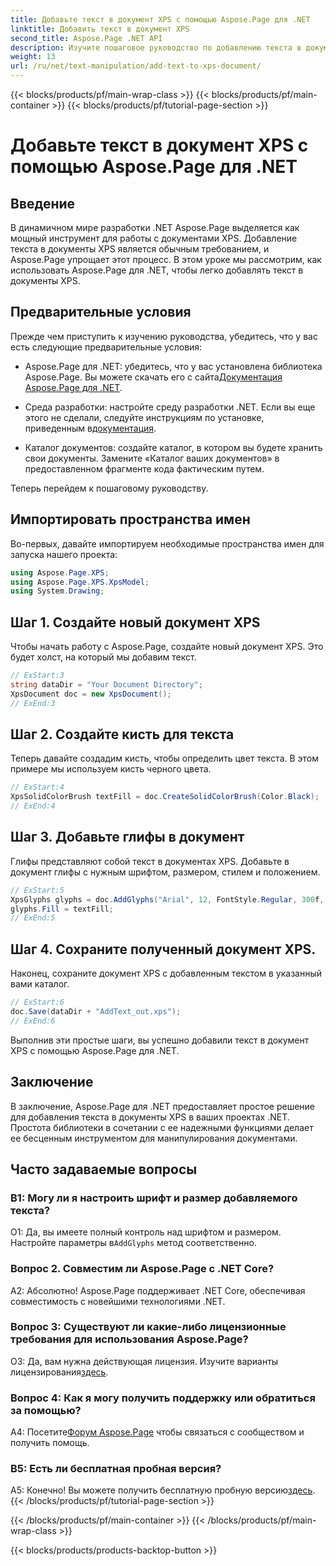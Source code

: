 ```yaml
---
title: Добавьте текст в документ XPS с помощью Aspose.Page для .NET
linktitle: Добавить текст в документ XPS
second_title: Aspose.Page .NET API
description: Изучите пошаговое руководство по добавлению текста в документы XPS с помощью Aspose.Page для .NET. Улучшайте свои проекты .NET без особых усилий.
weight: 13
url: /ru/net/text-manipulation/add-text-to-xps-document/
---
```


{{< blocks/products/pf/main-wrap-class >}}
{{< blocks/products/pf/main-container >}}
{{< blocks/products/pf/tutorial-page-section >}}

# Добавьте текст в документ XPS с помощью Aspose.Page для .NET

## Введение

В динамичном мире разработки .NET Aspose.Page выделяется как мощный инструмент для работы с документами XPS. Добавление текста в документы XPS является обычным требованием, и Aspose.Page упрощает этот процесс. В этом уроке мы рассмотрим, как использовать Aspose.Page для .NET, чтобы легко добавлять текст в документы XPS.

## Предварительные условия

Прежде чем приступить к изучению руководства, убедитесь, что у вас есть следующие предварительные условия:

- Aspose.Page для .NET: убедитесь, что у вас установлена библиотека Aspose.Page. Вы можете скачать его с сайта[Документация Aspose.Page для .NET](https://reference.aspose.com/page/net/).

-  Среда разработки: настройте среду разработки .NET. Если вы еще этого не сделали, следуйте инструкциям по установке, приведенным в[документация](https://reference.aspose.com/page/net/).

- Каталог документов: создайте каталог, в котором вы будете хранить свои документы. Замените «Каталог ваших документов» в предоставленном фрагменте кода фактическим путем.

Теперь перейдем к пошаговому руководству.

## Импортировать пространства имен

Во-первых, давайте импортируем необходимые пространства имен для запуска нашего проекта:

```csharp
using Aspose.Page.XPS;
using Aspose.Page.XPS.XpsModel;
using System.Drawing;
```

## Шаг 1. Создайте новый документ XPS

Чтобы начать работу с Aspose.Page, создайте новый документ XPS. Это будет холст, на который мы добавим текст.

```csharp
// ExStart:3
string dataDir = "Your Document Directory";
XpsDocument doc = new XpsDocument();
// ExEnd:3
```

## Шаг 2. Создайте кисть для текста

Теперь давайте создадим кисть, чтобы определить цвет текста. В этом примере мы используем кисть черного цвета.

```csharp
// ExStart:4
XpsSolidColorBrush textFill = doc.CreateSolidColorBrush(Color.Black);
// ExEnd:4
```

## Шаг 3. Добавьте глифы в документ

Глифы представляют собой текст в документах XPS. Добавьте в документ глифы с нужным шрифтом, размером, стилем и положением.

```csharp
// ExStart:5
XpsGlyphs glyphs = doc.AddGlyphs("Arial", 12, FontStyle.Regular, 300f, 450f, "Hello World!");
glyphs.Fill = textFill;
// ExEnd:5
```

## Шаг 4. Сохраните полученный документ XPS.

Наконец, сохраните документ XPS с добавленным текстом в указанный вами каталог.

```csharp
// ExStart:6
doc.Save(dataDir + "AddText_out.xps");
// ExEnd:6
```

Выполнив эти простые шаги, вы успешно добавили текст в документ XPS с помощью Aspose.Page для .NET.

## Заключение

В заключение, Aspose.Page для .NET предоставляет простое решение для добавления текста в документы XPS в ваших проектах .NET. Простота библиотеки в сочетании с ее надежными функциями делает ее бесценным инструментом для манипулирования документами.

## Часто задаваемые вопросы

### В1: Могу ли я настроить шрифт и размер добавляемого текста?

 О1: Да, вы имеете полный контроль над шрифтом и размером. Настройте параметры в`AddGlyphs` метод соответственно.

### Вопрос 2. Совместим ли Aspose.Page с .NET Core?

А2: Абсолютно! Aspose.Page поддерживает .NET Core, обеспечивая совместимость с новейшими технологиями .NET.

### Вопрос 3: Существуют ли какие-либо лицензионные требования для использования Aspose.Page?

 О3: Да, вам нужна действующая лицензия. Изучите варианты лицензирования[здесь](https://purchase.aspose.com/buy).

### Вопрос 4: Как я могу получить поддержку или обратиться за помощью?

 А4: Посетите[Форум Aspose.Page](https://forum.aspose.com/c/page/39) чтобы связаться с сообществом и получить помощь.

### В5: Есть ли бесплатная пробная версия?

 А5: Конечно! Вы можете получить бесплатную пробную версию[здесь](https://releases.aspose.com/).
{{< /blocks/products/pf/tutorial-page-section >}}

{{< /blocks/products/pf/main-container >}}
{{< /blocks/products/pf/main-wrap-class >}}

{{< blocks/products/products-backtop-button >}}
